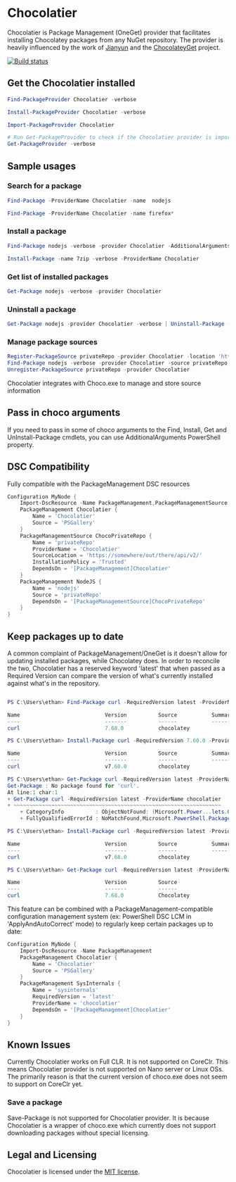 # Chocolatier
Chocolatier is Package Management (OneGet) provider that facilitates installing Chocolatey packages from any NuGet repository. The provider is heavily influenced by the work of [Jianyun](https://github.com/jianyunt) and the [ChocolateyGet](https://github.com/jianyunt/ChocolateyGet) project.

[![Build status](https://ci.appveyor.com/api/projects/status/14pwjwch40ww0cxd?svg=true)](https://ci.appveyor.com/project/ethanbergstrom/chocolatier)

## Get the Chocolatier installed
```PowerShell
Find-PackageProvider Chocolatier -verbose

Install-PackageProvider Chocolatier -verbose

Import-PackageProvider Chocolatier

# Run Get-PackageProvider to check if the Chocolatier provider is imported
Get-PackageProvider -verbose
```

## Sample usages
### Search for a package
```PowerShell
Find-Package -ProviderName Chocolatier -name  nodejs

Find-Package -ProviderName Chocolatier -name firefox*
```

### Install a package
```PowerShell
Find-Package nodejs -verbose -provider Chocolatier -AdditionalArguments --exact | Install-Package

Install-Package -name 7zip -verbose -ProviderName Chocolatier
```
### Get list of installed packages
```PowerShell
Get-Package nodejs -verbose -provider Chocolatier
```
### Uninstall a package
```PowerShell
Get-Package nodejs -provider Chocolatier -verbose | Uninstall-Package -AdditionalArguments '-y --remove-dependencies' -Verbose
```

### Manage package sources
```PowerShell
Register-PackageSource privateRepo -provider Chocolatier -location 'https://somewhere/out/there/api/v2/'
Find-Package nodejs -verbose -provider Chocolatier -source privateRepo -AdditionalArguments --exact | Install-Package
Unregister-PackageSource privateRepo -provider Chocolatier
```

Chocolatier integrates with Choco.exe to manage and store source information

## Pass in choco arguments
If you need to pass in some of choco arguments to the Find, Install, Get and UnInstall-Package cmdlets, you can use AdditionalArguments PowerShell property.

## DSC Compatibility
Fully compatible with the PackageManagement DSC resources
```PowerShell
Configuration MyNode {
	Import-DscResource -Name PackageManagement,PackageManagementSource 
	PackageManagement Chocolatier {
		Name = 'Chocolatier'
		Source = 'PSGallery'
	}
	PackageManagementSource ChocoPrivateRepo {
		Name = 'privateRepo'
		ProviderName = 'Chocolatier'
		SourceLocation = 'https://somewhere/out/there/api/v2/'
		InstallationPolicy = 'Trusted'
		DependsOn = '[PackageManagement]Chocolatier'
	}
	PackageManagement NodeJS {
		Name = 'nodejs'
		Source = 'privateRepo'
		DependsOn = '[PackageManagementSource]ChocoPrivateRepo'
	}
}
```

## Keep packages up to date
A common complaint of PackageManagement/OneGet is it doesn't allow for updating installed packages, while Chocolatey does.
  In order to reconcile the two, Chocolatier has a reserved keyword 'latest' that when passed as a Required Version can compare the version of what's currently installed against what's in the repository.
```PowerShell

PS C:\Users\ethan> Find-Package curl -RequiredVersion latest -ProviderName chocolatier

Name                           Version          Source           Summary
----                           -------          ------           -------
curl                           7.68.0           chocolatey

PS C:\Users\ethan> Install-Package curl -RequiredVersion 7.60.0 -ProviderName chocolatier -Force

Name                           Version          Source           Summary
----                           -------          ------           -------
curl                           v7.60.0          chocolatey

PS C:\Users\ethan> Get-Package curl -RequiredVersion latest -ProviderName chocolatier
Get-Package : No package found for 'curl'.
At line:1 char:1
+ Get-Package curl -RequiredVersion latest -ProviderName chocolatier
+ ~~~~~~~~~~~~~~~~~~~~~~~~~~~~~~~~~~~~~~~~~~~~~~~~~~~~~~~~~~~~~~~~~~
    + CategoryInfo          : ObjectNotFound: (Microsoft.Power...lets.GetPackage:GetPackage) [Get-Package], Exception
    + FullyQualifiedErrorId : NoMatchFound,Microsoft.PowerShell.PackageManagement.Cmdlets.GetPackage

PS C:\Users\ethan> Install-Package curl -RequiredVersion latest -ProviderName chocolatier -Force

Name                           Version          Source           Summary
----                           -------          ------           -------
curl                           v7.68.0          chocolatey

PS C:\Users\ethan> Get-Package curl -RequiredVersion latest -ProviderName chocolatier

Name                           Version          Source                           ProviderName
----                           -------          ------                           ------------
curl                           7.68.0           Chocolatey                       Chocolatier

```

This feature can be combined with a PackageManagement-compatible configuration management system (ex: PowerShell DSC LCM in 'ApplyAndAutoCorrect' mode) to regularly keep certain packages up to date:
```PowerShell
Configuration MyNode {
	Import-DscResource -Name PackageManagement
	PackageManagement Chocolatier {
		Name = 'Chocolatier'
		Source = 'PSGallery'
	}
	PackageManagement SysInternals {
		Name = 'sysinternals'
		RequiredVersion = 'latest'
		ProviderName = 'chocolatier'
		DependsOn = '[PackageManagement]Chocolatier'
	}
}
```

## Known Issues
Currently Chocolatier works on Full CLR.
It is not supported on CoreClr.
This means Chocolatier provider is not supported on Nano server or Linux OSs.
The primarily reason is that the current version of choco.exe does not seem to support on CoreClr yet.

### Save a package
Save-Package is not supported for Chocolatier provider.
It is because Chocolatier is a wrapper of choco.exe which currently does not support downloading packages without special licensing.

## Legal and Licensing
Chocolatier is licensed under the [MIT license](./LICENSE.txt).

